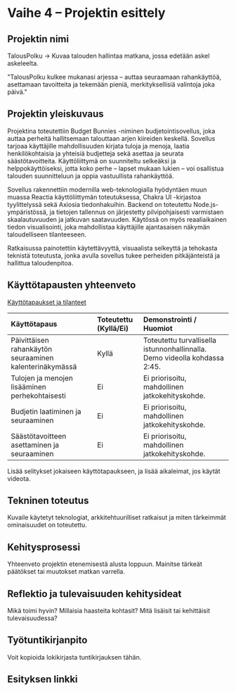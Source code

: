 # Vaihe 4 – Projektin esittely

## Projektin nimi
TalousPolku
→ Kuvaa talouden hallintaa matkana, jossa edetään askel askeleelta.

"TalousPolku kulkee mukanasi arjessa – auttaa seuraamaan rahankäyttöä, asettamaan tavoitteita ja tekemään pieniä, merkityksellisiä valintoja joka päivä."

## Projektin yleiskuvaus
Projektina toteutettiin Budget Bunnies -niminen budjetointisovellus, joka auttaa perheitä hallitsemaan talouttaan arjen kiireiden keskellä. Sovellus tarjoaa käyttäjille mahdollisuuden kirjata tuloja ja menoja, laatia henkilökohtaisia ja yhteisiä budjetteja sekä asettaa ja seurata säästötavoitteita. Käyttöliittymä on suunniteltu selkeäksi ja helppokäyttöiseksi, jotta koko perhe – lapset mukaan lukien – voi osallistua talouden suunnitteluun ja oppia vastuullista rahankäyttöä.

Sovellus rakennettiin modernilla web-teknologialla hyödyntäen muun muassa Reactia käyttöliittymän toteutuksessa, Chakra UI -kirjastoa tyylittelyssä sekä Axiosia tiedonhakuihin. Backend on toteutettu Node.js-ympäristössä, ja tietojen tallennus on järjestetty pilvipohjaisesti varmistaen skaalautuvuuden ja jatkuvan saatavuuden. Käytössä on myös reaaliaikainen tiedon visualisointi, joka mahdollistaa käyttäjille ajantasaisen näkymän taloudelliseen tilanteeseen.

Ratkaisussa painotettiin käytettävyyttä, visuaalista selkeyttä ja tehokasta teknistä toteutusta, jonka avulla sovellus tukee perheiden pitkäjänteistä ja hallittua taloudenpitoa.

## Käyttötapausten yhteenveto
[Käyttötapaukset ja tilanteet](https://github.com/Koskihaka/budget-bunnies/blob/main/1.%20M%C3%A4%C3%A4rittely%20ja%20suunnittelu.md#k%C3%A4ytt%C3%B6tapaukset-ja-k%C3%A4ytt%C3%B6tilanteet)


| Käyttötapaus | Toteutettu (Kyllä/Ei) | Demonstrointi / Huomiot |
| :--- | :--- | :--- |
| Päivittäisen rahankäytön seuraaminen kalenterinäkymässä | Kyllä | Toteutettu turvallisella istunnonhallinnalla. Demo videolla kohdassa 2:45. |
| Tulojen ja menojen lisääminen perhekohtaisesti | Ei | Ei priorisoitu, mahdollinen jatkokehityskohde. |
| Budjetin laatiminen ja seuraaminen | Ei | Ei priorisoitu, mahdollinen jatkokehityskohde. |
| Säästötavoitteen asettaminen ja seuraaminen | Ei | Ei priorisoitu, mahdollinen jatkokehityskohde. |
Lisää selitykset jokaiseen käyttötapaukseen, ja lisää aikaleimat, jos käytät videota.

## Tekninen toteutus
Kuvaile käytetyt teknologiat, arkkitehtuurilliset ratkaisut ja miten tärkeimmät ominaisuudet on toteutettu.

## Kehitysprosessi
Yhteenveto projektin etenemisestä alusta loppuun. Mainitse tärkeät päätökset tai muutokset matkan varrella.

## Reflektio ja tulevaisuuden kehitysideat
Mikä toimi hyvin? Millaisia haasteita kohtasit? Mitä lisäisit tai kehittäisit tulevaisuudessa?

## Työtuntikirjanpito
Voit kopioida lokikirjasta tuntikirjauksen tähän.


## Esityksen linkki
